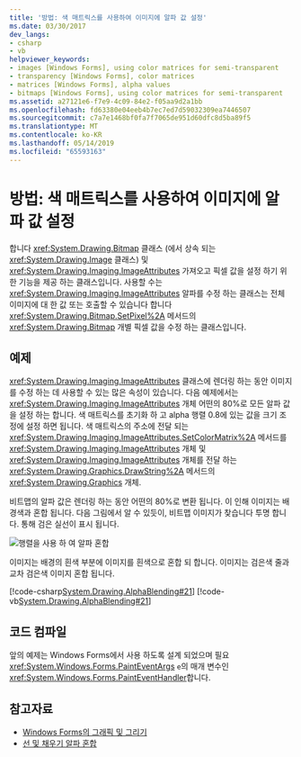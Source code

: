 ```yaml
---
title: '방법: 색 매트릭스를 사용하여 이미지에 알파 값 설정'
ms.date: 03/30/2017
dev_langs:
- csharp
- vb
helpviewer_keywords:
- images [Windows Forms], using color matrices for semi-transparent
- transparency [Windows Forms], color matrices
- matrices [Windows Forms], alpha values
- bitmaps [Windows Forms], using color matrices for semi-transparent
ms.assetid: a27121e6-f7e9-4c09-84e2-f05aa9d2a1bb
ms.openlocfilehash: fd63380e04eeb4b7ec7ed7d59032309ea7446507
ms.sourcegitcommit: c7a7e1468bf0fa7f7065de951d60dfc8d5ba89f5
ms.translationtype: MT
ms.contentlocale: ko-KR
ms.lasthandoff: 05/14/2019
ms.locfileid: "65593163"
---
```

# <a name="how-to-use-a-color-matrix-to-set-alpha-values-in-images"></a>방법: 색 매트릭스를 사용하여 이미지에 알파 값 설정
합니다 <xref:System.Drawing.Bitmap> 클래스 (에서 상속 되는 <xref:System.Drawing.Image> 클래스) 및 <xref:System.Drawing.Imaging.ImageAttributes> 가져오고 픽셀 값을 설정 하기 위한 기능을 제공 하는 클래스입니다. 사용할 수는 <xref:System.Drawing.Imaging.ImageAttributes> 알파를 수정 하는 클래스는 전체 이미지에 대 한 값 또는 호출할 수 있습니다 합니다 <xref:System.Drawing.Bitmap.SetPixel%2A> 메서드의 <xref:System.Drawing.Bitmap> 개별 픽셀 값을 수정 하는 클래스입니다.  
  
## <a name="example"></a>예제  
 <xref:System.Drawing.Imaging.ImageAttributes> 클래스에 렌더링 하는 동안 이미지를 수정 하는 데 사용할 수 있는 많은 속성이 있습니다. 다음 예제에서는 <xref:System.Drawing.Imaging.ImageAttributes> 개체 어떤의 80%로 모든 알파 값을 설정 하는 합니다. 색 매트릭스를 초기화 하 고 alpha 행렬 0.8에 있는 값을 크기 조정에 설정 하면 됩니다. 색 매트릭스의 주소에 전달 되는 <xref:System.Drawing.Imaging.ImageAttributes.SetColorMatrix%2A> 메서드를 <xref:System.Drawing.Imaging.ImageAttributes> 개체 및 <xref:System.Drawing.Imaging.ImageAttributes> 개체를 전달 하는 <xref:System.Drawing.Graphics.DrawString%2A> 메서드의 <xref:System.Drawing.Graphics> 개체.  
  
 비트맵의 알파 값은 렌더링 하는 동안 어떤의 80%로 변환 됩니다. 이 인해 이미지는 배경색과 혼합 됩니다. 다음 그림에서 알 수 있듯이, 비트맵 이미지가 찾습니다 투명 합니다. 통해 검은 실선이 표시 됩니다.  
  
 ![행렬을 사용 하 여 알파 혼합](./media/image2.png "이미지 2")  
  
 이미지는 배경의 흰색 부분에 이미지를 흰색으로 혼합 되 합니다. 이미지는 검은색 줄과 교차 검은색 이미지 혼합 됩니다.  
  
 [!code-csharp[System.Drawing.AlphaBlending#21](~/samples/snippets/csharp/VS_Snippets_Winforms/System.Drawing.AlphaBlending/CS/Class1.cs#21)]
 [!code-vb[System.Drawing.AlphaBlending#21](~/samples/snippets/visualbasic/VS_Snippets_Winforms/System.Drawing.AlphaBlending/VB/Class1.vb#21)]  
  
## <a name="compiling-the-code"></a>코드 컴파일  
 앞의 예제는 Windows Forms에서 사용 하도록 설계 되었으며 필요 <xref:System.Windows.Forms.PaintEventArgs> `e`의 매개 변수인 <xref:System.Windows.Forms.PaintEventHandler>합니다.  
  
## <a name="see-also"></a>참고자료

- [Windows Forms의 그래픽 및 그리기](graphics-and-drawing-in-windows-forms.md)
- [선 및 채우기 알파 혼합](alpha-blending-lines-and-fills.md)

